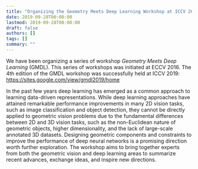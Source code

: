 ```yaml
---
title: "Organizing the Geometry Meets Deep Learning Workshop at ICCV 2019."
date: 2019-09-28T00:00:00
lastmod: 2019-09-28T00:00:00
draft: false
authors: []
tags: []
summary: ""
---
```

We have been organizing a series of workshop *Geometry Meets Deep Learning* (GMDL). This series of workshops was initiated at ECCV 2016. The 4th edition of the GMDL workshop was successfully held at ICCV 2019: <https://sites.google.com/view/gmdl2019/home>

In the past few years deep learning has emerged as a common approach to learning data-driven representations.  While deep learning approaches have attained remarkable performance improvements in many 2D vision tasks, such as image classification and object detection, they cannot be directly applied to geometric vision problems due to the fundamental differences between 2D and 3D vision tasks, such as the non-Euclidean nature of geometric objects, higher dimensionality, and the lack of large-scale annotated 3D datasets.  Designing geometric components and constraints to improve the performance of deep neural networks is a promising direction worth further exploration. The workshop aims to bring together experts from both the geometric vision and deep learning areas to summarize recent advances, exchange ideas, and inspire new directions. 